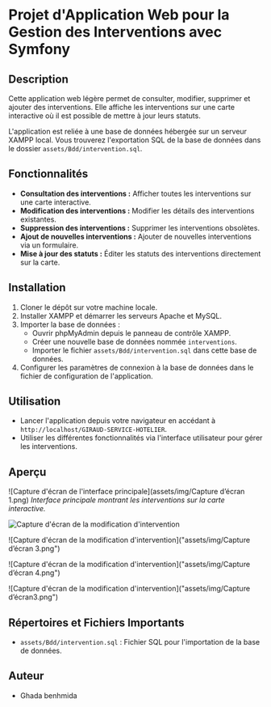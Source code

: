 # Projet d'Application Web pour la Gestion des Interventions avec Symfony

## Description
Cette application web légère permet de consulter, modifier, supprimer et ajouter des interventions. Elle affiche les interventions sur une carte interactive où il est possible de mettre à jour leurs statuts. 

L'application est reliée à une base de données hébergée sur un serveur XAMPP local. Vous trouverez l'exportation SQL de la base de données dans le dossier `assets/Bdd/intervention.sql`.

## Fonctionnalités
- **Consultation des interventions :** Afficher toutes les interventions sur une carte interactive.
- **Modification des interventions :** Modifier les détails des interventions existantes.
- **Suppression des interventions :** Supprimer les interventions obsolètes.
- **Ajout de nouvelles interventions :** Ajouter de nouvelles interventions via un formulaire.
- **Mise à jour des statuts :** Éditer les statuts des interventions directement sur la carte.

## Installation
1. Cloner le dépôt sur votre machine locale.
2. Installer XAMPP et démarrer les serveurs Apache et MySQL.
3. Importer la base de données :
    - Ouvrir phpMyAdmin depuis le panneau de contrôle XAMPP.
    - Créer une nouvelle base de données nommée `interventions`.
    - Importer le fichier `assets/Bdd/intervention.sql` dans cette base de données.
4. Configurer les paramètres de connexion à la base de données dans le fichier de configuration de l'application.

## Utilisation
- Lancer l'application depuis votre navigateur en accédant à `http://localhost/GIRAUD-SERVICE-HOTELIER`.
- Utiliser les différentes fonctionnalités via l'interface utilisateur pour gérer les interventions.
## Aperçu
![Capture d'écran de l'interface principale](assets/img/Capture d’écran 1.png)
*Interface principale montrant les interventions sur la carte interactive.*

![Capture d'écran de la modification d'intervention]("assets/img/Capture2.png")

![Capture d'écran de la modification d'intervention]("assets/img/Capture d’écran 3.png")

![Capture d'écran de la modification d'intervention]("assets/img/Capture d’écran 4.png")

![Capture d'écran de la modification d'intervention]("assets/img/Capture d’écran3.png")

## Répertoires et Fichiers Importants
- `assets/Bdd/intervention.sql` : Fichier SQL pour l'importation de la base de données.

## Auteur
- Ghada benhmida




